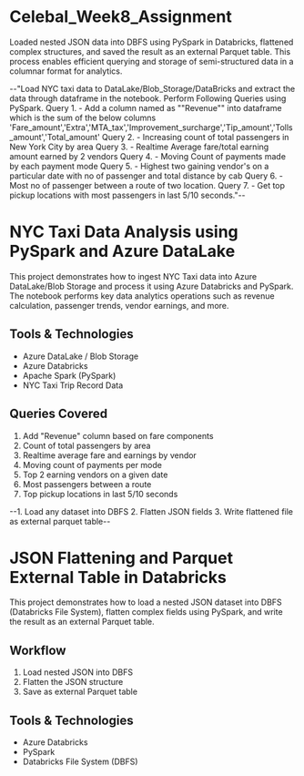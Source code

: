 # Celebal_Week8_Assignment
Loaded nested JSON data into DBFS using PySpark in Databricks, flattened complex structures, and saved the result as an external Parquet table. This process enables efficient querying and storage of semi-structured data in a columnar format for analytics.

--"Load NYC taxi data to DataLake/Blob_Storage/DataBricks and extract the data through dataframe in the notebook. Perform Following Queries using PySpark. Query 1. - Add a column named as ""Revenue"" into dataframe which is the sum of the below columns 'Fare_amount','Extra','MTA_tax','Improvement_surcharge','Tip_amount','Tolls_amount','Total_amount' Query 2. - Increasing count of total passengers in New York City by area Query 3. - Realtime Average fare/total earning amount earned by 2 vendors Query 4. - Moving Count of payments made by each payment mode Query 5. - Highest two gaining vendor's on a particular date with no of passenger and total distance by cab Query 6. - Most no of passenger between a route of two location. Query 7. - Get top pickup locations with most passengers in last 5/10 seconds."--

# NYC Taxi Data Analysis using PySpark and Azure DataLake

This project demonstrates how to ingest NYC Taxi data into Azure DataLake/Blob Storage and process it using Azure Databricks and PySpark. The notebook performs key data analytics operations such as revenue calculation, passenger trends, vendor earnings, and more.

## Tools & Technologies
- Azure DataLake / Blob Storage
- Azure Databricks
- Apache Spark (PySpark)
- NYC Taxi Trip Record Data

## Queries Covered
1. Add "Revenue" column based on fare components
2. Count of total passengers by area
3. Realtime average fare and earnings by vendor
4. Moving count of payments per mode
5. Top 2 earning vendors on a given date
6. Most passengers between a route
7. Top pickup locations in last 5/10 seconds

--1. Load any dataset into DBFS 2. Flatten JSON fields 3. Write flattened file as external parquet table--

# JSON Flattening and Parquet External Table in Databricks

This project demonstrates how to load a nested JSON dataset into DBFS (Databricks File System), flatten complex fields using PySpark, and write the result as an external Parquet table.

## Workflow
1. Load nested JSON into DBFS
2. Flatten the JSON structure
3. Save as external Parquet table

## Tools & Technologies
- Azure Databricks
- PySpark
- Databricks File System (DBFS)


